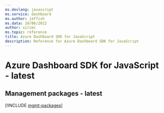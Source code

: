 ```yaml
---
ms.devlang: javascript
ms.service: dashboard
ms.author: jeffish
ms.data: 10/06/2022
author: xirzec
ms.topic: reference
title: Azure Dashboard SDK for JavaScript
description: Reference for Azure Dashboard SDK for JavaScript
---
```

# Azure Dashboard SDK for JavaScript - latest

## Management packages - latest
[!INCLUDE [mgmt-packages](dashboard-mgmt-index.md)]